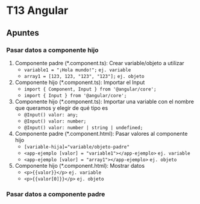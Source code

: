 # T13 Angular

## Apuntes
### Pasar datos a componente hijo
1. Componente padre (*.component.ts): Crear variable/objeto a utilizar
    - `variable1 = "¡Hola mundo!";` `ej. variable`
    - `array1 = [123, 123, "123", "123"];` `ej. objeto`
2. Componente hijo (*.component.ts): Importar el Input
    - `import { Component, Input } from '@angular/core';`
    - `import { Input } from '@angular/core';`
3. Componente hijo (*.component.ts): Importar una variable con el nombre que queramos y elegir de qué tipo es
    - `@Input() valor: any;`
    - `@Input() valor: number;`
    - `@Input() valor: number | string | undefined;`
4. Componente padre (*.component.html): Pasar valores al componente hijo
    - `[variable-hija]="variable/objeto-padre"`
    - `<app-ejemplo [valor] = "variable1"></app-ejemplo>` `ej. variable`
    - `<app-ejemplo [valor] = "array1"></app-ejemplo>` `ej. objeto`
5. Componente hijo (*.component.html): Mostrar datos
    - `<p>{{valor}}</p>` `ej. variable`
    - `<p>{{valor[0]}}</p>` `ej. objeto`

### Pasar datos a componente padre